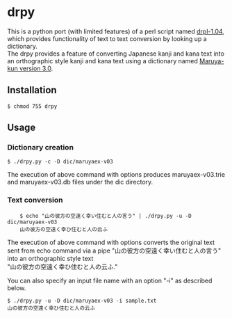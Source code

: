 drpy
====
This is a python port (with limited features) of a perl script named [drpl-1.04][1],  
which provides functionality of text to text conversion by looking up a dictionary.  
The drpy provides a feature of converting Japanese kanji and kana text into   
an orthographic style kanji and kana text using a dictionary named [Maruya-kun version 3.0][2].  

[1]: http://homepage3.nifty.com/01117/drpl.html   "drpl"
[2]: http://hp.vector.co.jp/authors/VA005156/     "Maruya-kun"


Installation
----

    $ chmod 755 drpy

Usage
----
### Dictionary creation ###

    $ ./drpy.py -c -D dic/maruyaex-v03

The execution of above command with options produces maruyaex-v03.trie and maruyaex-v03.db files under the dic directory.

### Text conversion ###

		$ echo "山の彼方の空遠く幸い住むと人の言う" | ./drpy.py -u -D dic/maruyaex-v03
		山の彼方の空遠く幸ひ住むと人の云ふ

The execution of above command with options converts the original text sent from echo command via a pipe 
"山の彼方の空遠く幸い住むと人の言う"  
into an orthographic style text  
"山の彼方の空遠く幸ひ住むと人の云ふ."

You can also specify an input file name with an option "-i" as described below. 

    $ ./drpy.py -u -D dic/maruyaex-v03 -i sample.txt  
    山の彼方の空遠く幸ひ住むと人の云ふ


